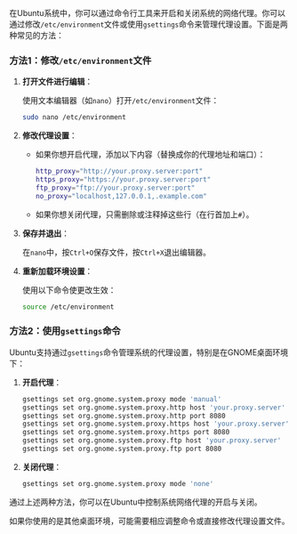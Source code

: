 在Ubuntu系统中，你可以通过命令行工具来开启和关闭系统的网络代理。你可以通过修改`/etc/environment`文件或使用`gsettings`命令来管理代理设置。下面是两种常见的方法：

### 方法1：修改`/etc/environment`文件

1. **打开文件进行编辑**：
    
    使用文本编辑器（如`nano`）打开`/etc/environment`文件：
    
    ```bash
    sudo nano /etc/environment
    ```
    
2. **修改代理设置**：
    
    - 如果你想开启代理，添加以下内容（替换成你的代理地址和端口）：
        
        ```bash
        http_proxy="http://your.proxy.server:port"
        https_proxy="https://your.proxy.server:port"
        ftp_proxy="ftp://your.proxy.server:port"
        no_proxy="localhost,127.0.0.1,.example.com"
        ```
        
    - 如果你想关闭代理，只需删除或注释掉这些行（在行首加上`#`）。
        
3. **保存并退出**：
    
    在`nano`中，按`Ctrl+O`保存文件，按`Ctrl+X`退出编辑器。
    
4. **重新加载环境设置**：
    
    使用以下命令使更改生效：
    
    ```bash
    source /etc/environment
    ```
    

### 方法2：使用`gsettings`命令

Ubuntu支持通过`gsettings`命令管理系统的代理设置，特别是在GNOME桌面环境下：

1. **开启代理**：
    
    ```bash
    gsettings set org.gnome.system.proxy mode 'manual'
    gsettings set org.gnome.system.proxy.http host 'your.proxy.server'
    gsettings set org.gnome.system.proxy.http port 8080
    gsettings set org.gnome.system.proxy.https host 'your.proxy.server'
    gsettings set org.gnome.system.proxy.https port 8080
    gsettings set org.gnome.system.proxy.ftp host 'your.proxy.server'
    gsettings set org.gnome.system.proxy.ftp port 8080
    ```
    
2. **关闭代理**：
    
    ```bash
    gsettings set org.gnome.system.proxy mode 'none'
    ```
    

通过上述两种方法，你可以在Ubuntu中控制系统网络代理的开启与关闭。

如果你使用的是其他桌面环境，可能需要相应调整命令或直接修改代理设置文件。